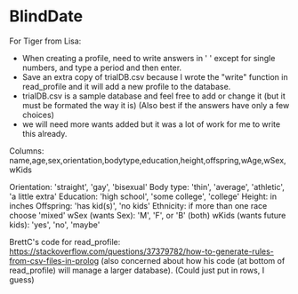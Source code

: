 # BlindDate

For Tiger from Lisa:

- When creating a profile, need to write answers in ' ' except for single numbers, and type a period and then enter.
- Save an extra copy of trialDB.csv because I wrote the "write" function in read_profile and it will add a new profile to the database.
- trialDB.csv is a sample database and feel free to add or change it (but it must be formated the way it is) (Also best if the answers have only a few choices)
- we will need more wants added but it was a lot of work for me to write this already.

Columns: name,age,sex,orientation,bodytype,education,height,offspring,wAge,wSex,wKids

Orientation: 'straight', 'gay', 'bisexual'
Body type: 'thin', 'average', 'athletic', 'a little extra'
Education: 'high school', 'some college', 'college'
Height: in inches
Offspring: 'has kid(s)', 'no kids'
Ethnicity: if more than one race choose 'mixed'
wSex (wants Sex): 'M', 'F', or 'B' (both)
wKids (wants future kids): 'yes', 'no', 'maybe'

BrettC's code for read_profile:
https://stackoverflow.com/questions/37379782/how-to-generate-rules-from-csv-files-in-prolog
(also concerned about how his code (at bottom of read_profile) will manage a larger database).
(Could just put in rows, I guess)

